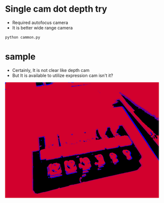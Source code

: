 # Single cam dot depth try
- Required autofocus camera
- It is better wide range camera

  
```
python cammon.py 

```

# sample
- Certainly, It is not clear like depth cam
- But It is available to utilize expression cam isn't it?

  
![Test Image](3d.png)
